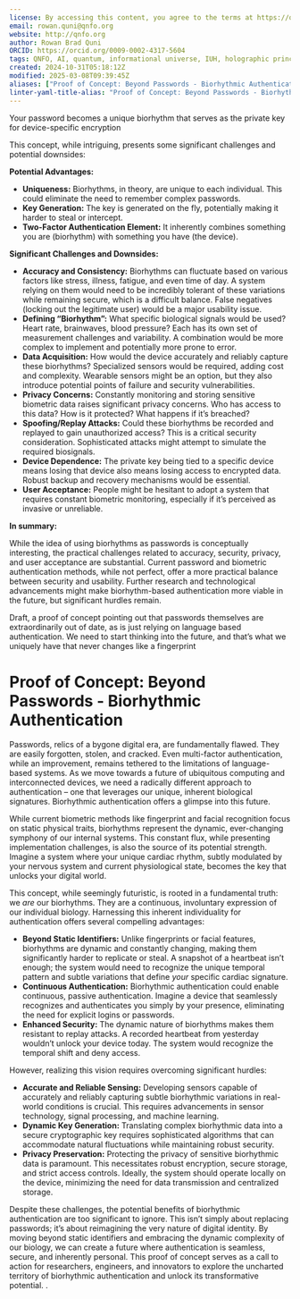 ```yaml
---
license: By accessing this content, you agree to the terms at https://qnfo.org/LICENSE
email: rowan.quni@qnfo.org
website: http://qnfo.org
author: Rowan Brad Quni
ORCID: https://orcid.org/0009-0002-4317-5604
tags: QNFO, AI, quantum, informational universe, IUH, holographic principle
created: 2024-10-31T05:18:12Z
modified: 2025-03-08T09:39:45Z
aliases: ["Proof of Concept: Beyond Passwords - Biorhythmic Authentication"]
linter-yaml-title-alias: "Proof of Concept: Beyond Passwords - Biorhythmic Authentication"
---
```


Your password becomes a unique biorhythm that serves as the private key for device-specific encryption

This concept, while intriguing, presents some significant challenges and potential downsides:

**Potential Advantages:**

- **Uniqueness:** Biorhythms, in theory, are unique to each individual. This could eliminate the need to remember complex passwords.
- **Key Generation:** The key is generated on the fly, potentially making it harder to steal or intercept.
- **Two-Factor Authentication Element:** It inherently combines something you are (biorhythm) with something you have (the device).

**Significant Challenges and Downsides:**

- **Accuracy and Consistency:** Biorhythms can fluctuate based on various factors like stress, illness, fatigue, and even time of day. A system relying on them would need to be incredibly tolerant of these variations while remaining secure, which is a difficult balance. False negatives (locking out the legitimate user) would be a major usability issue.
- **Defining “Biorhythm”:** What specific biological signals would be used? Heart rate, brainwaves, blood pressure? Each has its own set of measurement challenges and variability. A combination would be more complex to implement and potentially more prone to error.
- **Data Acquisition:** How would the device accurately and reliably capture these biorhythms? Specialized sensors would be required, adding cost and complexity. Wearable sensors might be an option, but they also introduce potential points of failure and security vulnerabilities.
- **Privacy Concerns:** Constantly monitoring and storing sensitive biometric data raises significant privacy concerns. Who has access to this data? How is it protected? What happens if it’s breached?
- **Spoofing/Replay Attacks:** Could these biorhythms be recorded and replayed to gain unauthorized access? This is a critical security consideration. Sophisticated attacks might attempt to simulate the required biosignals.
- **Device Dependence:** The private key being tied to a specific device means losing that device also means losing access to encrypted data. Robust backup and recovery mechanisms would be essential.
- **User Acceptance:** People might be hesitant to adopt a system that requires constant biometric monitoring, especially if it’s perceived as invasive or unreliable.

**In summary:**

While the idea of using biorhythms as passwords is conceptually interesting, the practical challenges related to accuracy, security, privacy, and user acceptance are substantial. Current password and biometric authentication methods, while not perfect, offer a more practical balance between security and usability. Further research and technological advancements might make biorhythm-based authentication more viable in the future, but significant hurdles remain.

Draft, a proof of concept pointing out that passwords themselves are extraordinarily out of date, as is just relying on language based authentication. We need to start thinking into the future, and that’s what we uniquely have that never changes like a fingerprint

# Proof of Concept: Beyond Passwords - Biorhythmic Authentication

Passwords, relics of a bygone digital era, are fundamentally flawed. They are easily forgotten, stolen, and cracked. Even multi-factor authentication, while an improvement, remains tethered to the limitations of language-based systems. As we move towards a future of ubiquitous computing and interconnected devices, we need a radically different approach to authentication – one that leverages our unique, inherent biological signatures. Biorhythmic authentication offers a glimpse into this future.

While current biometric methods like fingerprint and facial recognition focus on static physical traits, biorhythms represent the dynamic, ever-changing symphony of our internal systems. This constant flux, while presenting implementation challenges, is also the source of its potential strength. Imagine a system where your unique cardiac rhythm, subtly modulated by your nervous system and current physiological state, becomes the key that unlocks your digital world.

This concept, while seemingly futuristic, is rooted in a fundamental truth: we *are* our biorhythms. They are a continuous, involuntary expression of our individual biology. Harnessing this inherent individuality for authentication offers several compelling advantages:

- **Beyond Static Identifiers:** Unlike fingerprints or facial features, biorhythms are dynamic and constantly changing, making them significantly harder to replicate or steal. A snapshot of a heartbeat isn’t enough; the system would need to recognize the unique temporal pattern and subtle variations that define *your* specific cardiac signature.
- **Continuous Authentication:** Biorhythmic authentication could enable continuous, passive authentication. Imagine a device that seamlessly recognizes and authenticates you simply by your presence, eliminating the need for explicit logins or passwords.
- **Enhanced Security:** The dynamic nature of biorhythms makes them resistant to replay attacks. A recorded heartbeat from yesterday wouldn’t unlock your device today. The system would recognize the temporal shift and deny access.

However, realizing this vision requires overcoming significant hurdles:

- **Accurate and Reliable Sensing:** Developing sensors capable of accurately and reliably capturing subtle biorhythmic variations in real-world conditions is crucial. This requires advancements in sensor technology, signal processing, and machine learning.
- **Dynamic Key Generation:** Translating complex biorhythmic data into a secure cryptographic key requires sophisticated algorithms that can accommodate natural fluctuations while maintaining robust security.
- **Privacy Preservation:** Protecting the privacy of sensitive biorhythmic data is paramount. This necessitates robust encryption, secure storage, and strict access controls. Ideally, the system should operate locally on the device, minimizing the need for data transmission and centralized storage.

Despite these challenges, the potential benefits of biorhythmic authentication are too significant to ignore. This isn’t simply about replacing passwords; it’s about reimagining the very nature of digital identity. By moving beyond static identifiers and embracing the dynamic complexity of our biology, we can create a future where authentication is seamless, secure, and inherently personal. This proof of concept serves as a call to action for researchers, engineers, and innovators to explore the uncharted territory of biorhythmic authentication and unlock its transformative potential.
.
